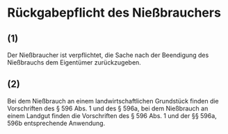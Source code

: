 # Rückgabepflicht des Nießbrauchers



## (1)

 Der Nießbraucher ist verpflichtet, die Sache nach der Beendigung des Nießbrauchs dem Eigentümer zurückzugeben.

## (2)

 Bei dem Nießbrauch an einem landwirtschaftlichen Grundstück finden die Vorschriften des § 596 Abs. 1 und des § 596a, bei dem Nießbrauch an einem Landgut finden die Vorschriften des § 596 Abs. 1 und der §§ 596a, 596b entsprechende Anwendung. 


